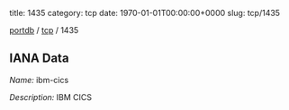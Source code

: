 title: 1435
category: tcp
date: 1970-01-01T00:00:00+0000
slug: tcp/1435

[portdb](/) / [tcp](/category/tcp.html) / 1435


## IANA Data

_Name:_ ibm-cics

_Description:_ IBM CICS

